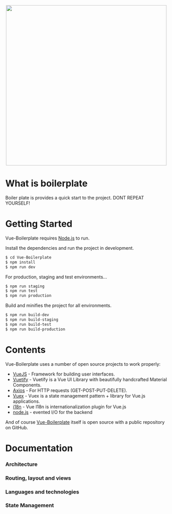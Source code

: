 <p align="center">
<img width="500" src="https://user-images.githubusercontent.com/50195250/104232655-b62e9880-5461-11eb-9202-d672293d398a.png">
</p>

# What is boilerplate
Boiler plate is provides a quick start to the project. DONT REPEAT YOURSELF!

# Getting Started
Vue-Boilerplate requires [Node.js](https://nodejs.org/) to run.

Install the dependencies and run the project in development.
```sh
$ cd Vue-Boilerplate
$ npm install
$ npm run dev
```
For production, staging and test environments...
```sh
$ npm run staging
$ npm run test
$ npm run production
```
Build and minifies the project for all environments.
```sh
$ npm run build-dev
$ npm run build-staging
$ npm run build-test
$ npm run build-production
```
# Contents

Vue-Boilerplate uses a number of open source projects to work properly:

* [VueJS](https://vuejs.org/) - Framework for building user interfaces.
* [Vuetify](https://vuetifyjs.com/) - Vuetify is a Vue UI Library with beautifully handcrafted Material Components.
* [Axios](https://github.com/imcvampire/vue-axios) - For HTTP requests (GET-POST-PUT-DELETE).
* [Vuex](https://vuex.vuejs.org/) - Vuex is a state management pattern + library for Vue.js applications.
* [i18n](https://kazupon.github.io/vue-i18n/) - Vue I18n is internationalization plugin for Vue.js
* [node.js](https://nodejs.org/en/) - evented I/O for the backend

And of course [Vue-Boilerplate](https://github.com/AtakanCSKNDR/Vue-Boilerplate/) itself is open source with a public repository
on GitHub.

# Documentation
### Architecture
### Routing, layout and views
### Languages and technologies
### State Management
